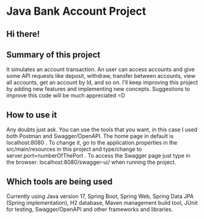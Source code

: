 # Java Bank Account Project

## Hi there! 

## Summary of this project 

It simulates an account transaction. An user can access accounts and give some API requests like deposit, withdraw, transfer between accounts, view all accounts, get an account by Id, and so on. 
I'll keep improving this project by adding new features and implementing new concepts. 
Suggestions to improve this code will be much appreciated =D

## How to use it

Any doubts just ask. You can use the tools that you want, in this case I used
both Postman and Swagger/OpenAPI. The home page in default is localhost:8080 .
To change it, go to the application.properties in the src/main/resources in
this project and type/change to server.port=numberOfThePort . 
To access the Swagger page just type in the browser: localhost:8080/swagger-ui/ when running the project.

## Which tools are being used

Currently using Java version 17, Spring Boot, Spring Web, Spring Data JPA
(Spring implementation), H2 database, Maven management build tool, JUnit for testing,
Swagger/OpenAPI and other frameworks and libraries.